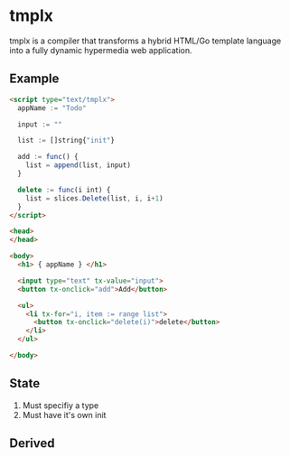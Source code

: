 # tmplx

tmplx is a compiler that transforms a hybrid HTML/Go template language into a fully dynamic hypermedia web application.

## Example

```html
<script type="text/tmplx">
  appName := "Todo"

  input := ""

  list := []string{"init"}

  add := func() {
    list = append(list, input)
  }

  delete := func(i int) {
    list = slices.Delete(list, i, i+1)
  }
</script>

<head>
</head>

<body>
  <h1> { appName } </h1>

  <input type="text" tx-value="input">
  <button tx-onclick="add">Add</button>

  <ul>
    <li tx-for="i, item := range list">
      <button tx-onclick="delete(i)">delete</button>
    </li>
  </ul>

</body>
```

## State
1. Must specifiy a type
1. Must have it's own init

## Derived
